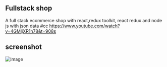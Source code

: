 ## Fullstack shop
A full stack ecommerce shop with react,redux toolkit, react redux and node js with json data 
#cc https://www.youtube.com/watch?v=4GMljXR1h78&t=908s


## screenshot
![image](https://user-images.githubusercontent.com/41730664/212640189-a2a35e52-6a96-4b9a-99e7-d97193e5db72.png)
